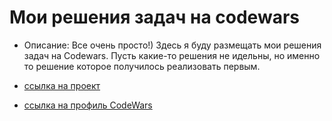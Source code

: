 # Мои решения задач на codewars

+ Описание: Все очень просто!) Здесь я буду размещать мои решения задач на Codewars. Пусть какие-то решения не идельны, но именно то решение которое получилось реализовать первым.

+ [ссылка на проект](https://github.com/Synkov2102/my-codewars-solutions)

+ [ссылка на профиль CodeWars](https://www.codewars.com/users/synkov2102)
